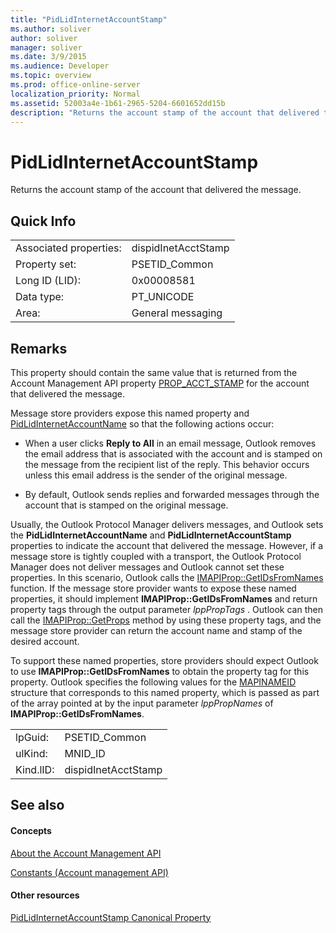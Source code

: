 ```yaml
---
title: "PidLidInternetAccountStamp"
ms.author: soliver
author: soliver
manager: soliver
ms.date: 3/9/2015
ms.audience: Developer
ms.topic: overview
ms.prod: office-online-server
localization_priority: Normal
ms.assetid: 52003a4e-1b61-2965-5204-6601652dd15b
description: "Returns the account stamp of the account that delivered the message."
---
```


# PidLidInternetAccountStamp

Returns the account stamp of the account that delivered the message.
  
## Quick Info

|||
|:-----|:-----|
|Associated properties:  <br/> |dispidInetAcctStamp  <br/> |
|Property set:  <br/> |PSETID_Common  <br/> |
|Long ID (LID):  <br/> |0x00008581  <br/> |
|Data type:  <br/> |PT_UNICODE  <br/> |
|Area:  <br/> |General messaging  <br/> |
   
## Remarks

This property should contain the same value that is returned from the Account Management API property [PROP_ACCT_STAMP](prop_acct_stamp.md) for the account that delivered the message. 
  
Message store providers expose this named property and [PidLidInternetAccountName](pidlidinternetaccountname.md) so that the following actions occur: 
  
- When a user clicks **Reply to All** in an email message, Outlook removes the email address that is associated with the account and is stamped on the message from the recipient list of the reply. This behavior occurs unless this email address is the sender of the original message. 
    
- By default, Outlook sends replies and forwarded messages through the account that is stamped on the original message.
    
Usually, the Outlook Protocol Manager delivers messages, and Outlook sets the **PidLidInternetAccountName** and **PidLidInternetAccountStamp** properties to indicate the account that delivered the message. However, if a message store is tightly coupled with a transport, the Outlook Protocol Manager does not deliver messages and Outlook cannot set these properties. In this scenario, Outlook calls the [IMAPIProp::GetIDsFromNames](http://msdn.microsoft.com/library/e3f501a4-a8ee-43d7-bd83-c94e7980c398%28Office.15%29.aspx) function. If the message store provider wants to expose these named properties, it should implement **IMAPIProp::GetIDsFromNames** and return property tags through the output parameter  *lppPropTags*  . Outlook can then call the [IMAPIProp::GetProps](http://msdn.microsoft.com/library/1c7a9cd2-d765-4218-9aee-52df1a2aae6c%28Office.15%29.aspx) method by using these property tags, and the message store provider can return the account name and stamp of the desired account. 
  
To support these named properties, store providers should expect Outlook to use **IMAPIProp::GetIDsFromNames** to obtain the property tag for this property. Outlook specifies the following values for the [MAPINAMEID](http://msdn.microsoft.com/library/9a92e9cd-8282-4cf0-93af-4089b3763594%28Office.15%29.aspx) structure that corresponds to this named property, which is passed as part of the array pointed at by the input parameter  *lppPropNames*  of **IMAPIProp::GetIDsFromNames**. 
  
|||
|:-----|:-----|
|lpGuid:  <br/> |PSETID_Common  <br/> |
|ulKind:  <br/> |MNID_ID  <br/> |
|Kind.lID:  <br/> |dispidInetAcctStamp  <br/> |
   
## See also

#### Concepts

[About the Account Management API](about-the-account-management-api.md)
  
[Constants (Account management API)](constants-account-management-api.md)
#### Other resources

[PidLidInternetAccountStamp Canonical Property](http://msdn.microsoft.com/library/819179fe-e58e-415c-abc7-1949036745ee%28Office.15%29.aspx)

